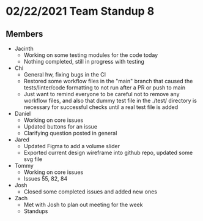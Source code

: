 # 02/22/2021 Team Standup 8

## Members
* Jacinth
    * Working on some testing modules for the code today
    * Nothing completed, still in progress with testing
* Chi
    * General hw, fixing bugs in the CI
    * Restored some workflow files in the "main" branch that caused the tests/linter/code formatting to not run after a PR or push to main
    * Just want to remind everyone to be careful not to remove any workflow files, and also that dummy test file in the ./test/ directory is necessary for successful checks until a real test file is added
* Daniel
    * Working on core issues
    * Updated buttons for an issue
    * Clarifying question posted in general
* Jared
    * Updated Figma to add a volume slider
    * Exported current design wireframe into github repo, updated some svg file
* Tommy
    * Working on core issues
    * Issues 55, 82, 84
* Josh
    * Closed some completed issues and added new ones
* Zach
    * Met with Josh to plan out meeting for the week
    * Standups
